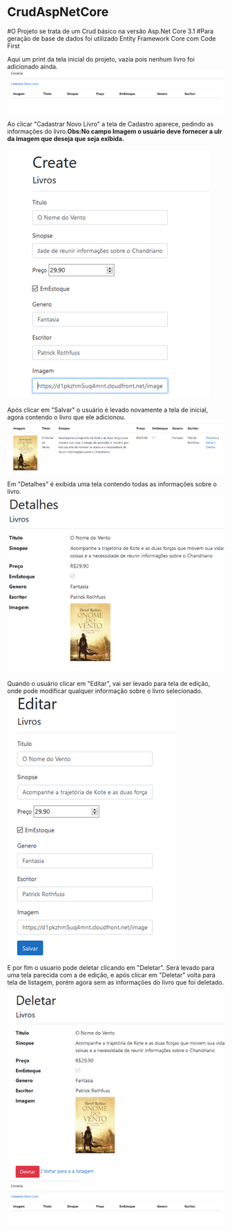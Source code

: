 # CrudAspNetCore

#O Projeto se trata de um Crud básico na versão Asp.Net Core 3.1
#Para geração de base de dados foi utilizado Entity Framework Core com Code First 

Aqui um print da tela inicial do projeto, vazia pois nenhum livro foi adicionado ainda.
![CrudAspNetCore1](https://github.com/FernandoSilva11/CrudAspNetCore/blob/master/TelaInicial.PNG)

Ao clicar "Cadastrar Novo Livro" a tela de Cadastro aparece, pedindo as informações do livro.**Obs:No campo Imagem o usuário deve fornecer a ulr da imagem que deseja que seja exibida.**
 
![CrudAspNetCore2](https://github.com/FernandoSilva11/CrudAspNetCore/blob/master/TelaCadastro.PNG)

Após clicar em "Salvar" o usuário é levado novamente a tela de inicial, agora contendo o livro que ele adicionou.
![CrudAspNetCore3](https://github.com/FernandoSilva11/CrudAspNetCore/blob/master/TelaListagem.PNG)

Em "Detalhes" é exibida uma tela contendo todas as informações sobre o livro.
![CrudAspNetCore4](https://github.com/FernandoSilva11/CrudAspNetCore/blob/master/TelaDetalhes.PNG)

Quando o usuário clicar em "Editar", vai ser levado para tela de edição, onde pode modificar qualquer informação sobre o livro selecionado.
![CrudAspNetCore5](https://github.com/FernandoSilva11/CrudAspNetCore/blob/master/TelaEdicao.PNG)

E por fim o usuario pode deletar clicando em "Deletar". Será levado para uma tela parecida com a de edição, e após clicar em "Deletar" volta para tela de listagem, porém agora sem as informações do livro que foi deletado. 
![CrudAspNetCore6](https://github.com/FernandoSilva11/CrudAspNetCore/blob/master/TelaDelete.PNG)
![CrudAspNetCore7](https://github.com/FernandoSilva11/CrudAspNetCore/blob/master/TelaInicial.PNG)
